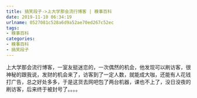 ```yaml
---
title: 搞笑段子->上大学那会流行博客 | 糗事百科
date: 2019-11-10 06:34:19
urlname: 0527081c528a6d9a52ae70ed267c52ec
tags: 
- 糗事百科
categories:
- 糗事百科
- 搞笑段子
---
```

上大学那会流行博客，一室友挺迷恋的，一次偶然的机会，他发现可以刷访客，很神秘的跟我说，发财的机会来了，访客到了一定人数，就能成大咖，还能有人花钱打广告，总之好处多多，于是这货去网吧包了两台机器，课也不上了，没日没夜的刷访客，后来终于被封号了。。。。



